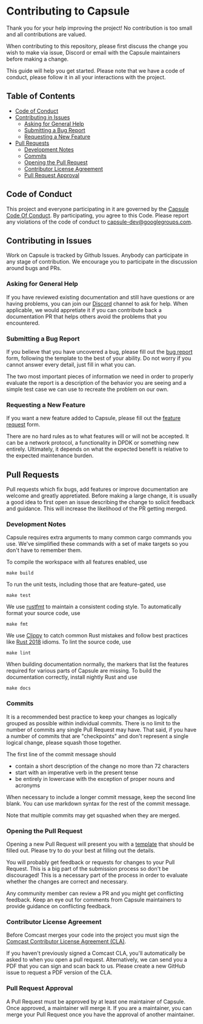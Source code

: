 # Contributing to Capsule

Thank you for your help improving the project! No contribution is too small and all contributions are valued.

When contributing to this repository, please first discuss the change you wish to make via issue, Discord or email with the Capsule maintainers before making a change.

This guide will help you get started. Please note that we have a code of conduct, please follow it in all your interactions with the project.

## Table of Contents

* [Code of Conduct](#code-of-conduct)
* [Contributing in Issues](#contributing-in-issues)
    * [Asking for General Help](#asking-for-general-help)
    * [Submitting a Bug Report](#submitting-a-bug-report)
    * [Requesting a New Feature](#requesting-a-new-feature)
* [Pull Requests](#pull-requests)
    * [Development Notes](#development-notes)
    * [Commits](#commits)
    * [Opening the Pull Request](#opening-the-pull-request)
    * [Contributor License Agreement](#contributor-license-agreement)
    * [Pull Request Approval](#pull-request-approval)

## Code of Conduct

This project and everyone participating in it are governed by the [Capsule Code Of Conduct](CODE_OF_CONDUCT.md).  By
participating, you agree to this Code. Please report any violations of the code of conduct to capsule-dev@googlegroups.com.

## Contributing in Issues

Work on Capsule is tracked by Github Issues. Anybody can participate in any stage of contribution. We encourage you to participate in the discussion around bugs and PRs.

### Asking for General Help

If you have reviewed existing documentation and still have questions or are having problems, you can join our [Discord](https://discord.gg/sVN47RU) channel to ask for help. When applicable, we would appretiate it if you can contribute back a documentation PR that helps others avoid the problems that you encountered.

### Submitting a Bug Report

If you believe that you have uncovered a bug, please fill out the [bug report](.github/ISSUE_TEMPLATE/bug-report.md) form, following the template to the best of your ability. Do not worry if you cannot answer every detail, just fill in what you can.

The two most important pieces of information we need in order to properly evaluate the report is a description of the behavior you are seeing and a simple test case we can use to recreate the problem on our own.

### Requesting a New Feature

If you want a new feature added to Capsule, please fill out the [feature request](.github/ISSUE_TEMPLATE/feature-request.md) form.

There are no hard rules as to what features will or will not be accepted. It can be a network protocol, a functionality in DPDK or something new entirely. Ultimately, it depends on what the expected benefit is relative to the expected maintenance burden.

## Pull Requests

Pull requests which fix bugs, add features or improve documentation are welcome and greatly appretiated. Before making a large change, it is usually a good idea to first open an issue describing the change to solicit feedback and guidance. This will increase the likelihood of the PR getting merged.

### Development Notes

Capsule requires extra arguments to many common cargo commands you use. We've simplified these commands with a set of make targets so you don't have to remember them.

To compile the workspace with all features enabled, use

```
make build
```

To run the unit tests, including those that are feature-gated, use

```
make test
```

We use [rustfmt](https://github.com/rust-lang/rustfmt) to maintain a consistent coding style. To automatically format your source code, use

```
make fmt
```

We use [Clippy](https://github.com/rust-lang/rust-clippy) to catch common Rust mistakes and follow best practices like [Rust 2018](https://doc.rust-lang.org/edition-guide/rust-2018/index.html) idioms. To lint the source code, use

```
make lint
```

When building documentation normally, the markers that list the features required for various parts of Capsule are missing. To build the documentation correctly, install nightly Rust and use

```
make docs
```

### Commits

It is a recommended best practice to keep your changes as logically grouped as possible within individual commits. There is no limit to the number of commits any single Pull Request may have. That said, if you have a number of commits that are "checkpoints" and don't represent a single logical change, please squash those together.

The first line of the commit message should
  * contain a short description of the change no more than 72 characters
  * start with an imperative verb in the present tense
  * be entirely in lowercase with the exception of proper nouns and acronyms

When necessary to include a longer commit message, keep the second line blank. You can use markdown syntax for the rest of the commit message.

Note that multiple commits may get squashed when they are merged.

### Opening the Pull Request

Opening a new Pull Request will present you with a [template](.github/pull_request_template.md) that should be filled out. Please try to do your best at filling out the details.

You will probably get feedback or requests for changes to your Pull Request. This is a big part of the submission process so don't be discouraged! This is a necessary part of the process in order to evaluate whether the changes are correct and necessary.

Any community member can review a PR and you might get conflicting feedback. Keep an eye out for comments from Capsule maintainers to provide guidance on conflicting feedback.

### Contributor License Agreement

Before Comcast merges your code into the project you must sign the [Comcast Contributor License Agreement (CLA)](https://gist.github.com/ComcastOSS/a7b8933dd8e368535378cda25c92d19a).

If you haven't previously signed a Comcast CLA, you'll automatically be asked to when you open a pull request. Alternatively, we can send you a PDF that you can sign and scan back to us. Please create a new GitHub issue to request a PDF version of the CLA.

### Pull Request Approval

A Pull Request must be approved by at least one maintainer of Capsule. Once approved, a maintainer will merge it. If you are a maintainer, you can merge your Pull Request once you have the approval of another maintainer.
